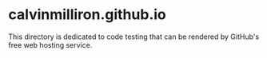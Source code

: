 # calvinmilliron.github.io
This directory is dedicated to code testing that can be rendered by GitHub's free web hosting service.